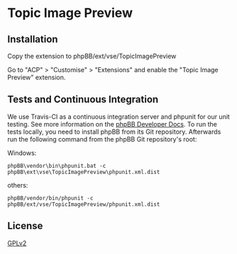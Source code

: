 # Topic Image Preview

## Installation

Copy the extension to phpBB/ext/vse/TopicImagePreview

Go to "ACP" > "Customise" > "Extensions" and enable the "Topic Image Preview" extension.

## Tests and Continuous Integration

We use Travis-CI as a continuous integration server and phpunit for our unit testing. See more information on the [phpBB Developer Docs](https://area51.phpbb.com/docs/dev/31x/testing/index.html).
To run the tests locally, you need to install phpBB from its Git repository. Afterwards run the following command from the phpBB Git repository's root:

Windows:

    phpBB\vendor\bin\phpunit.bat -c phpBB\ext\vse\TopicImagePreview\phpunit.xml.dist

others:

    phpBB/vendor/bin/phpunit -c phpBB/ext/vse/TopicImagePreview/phpunit.xml.dist

## License

[GPLv2](license.txt)
